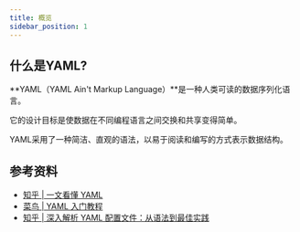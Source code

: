 ```yaml
---
title: 概览
sidebar_position: 1
---
```


## 什么是YAML?

**YAML（YAML Ain't Markup Language）**是一种人类可读的数据序列化语言。

它的设计目标是使数据在不同编程语言之间交换和共享变得简单。

YAML采用了一种简洁、直观的语法，以易于阅读和编写的方式表示数据结构。

## 参考资料

- [知乎 | 一文看懂 YAML](https://zhuanlan.zhihu.com/p/145173920)
- [菜鸟 | YAML 入门教程](https://www.runoob.com/w3cnote/yaml-intro.html)
- [知乎 | 深入解析 YAML 配置文件：从语法到最佳实践](https://zhuanlan.zhihu.com/p/644393484)
